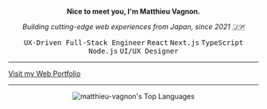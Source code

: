 **<p align="center">Nice to meet you, I'm Matthieu Vagnon.</p>**
*<p align="center">Building cutting-edge web experiences from Japan, since 2021 🇯🇵</p>*
<p align="center"><kbd>UX-Driven Full-Stack Engineer</kbd> <kbd>React</kbd> <kbd>Next.js</kbd> <kbd>TypeScript</kbd> <kbd>Node.js</kbd> <kbd>UI/UX Designer</kbd></p>

---

<a align="center" href="https://mvagnon.dev" target="_blank">Visit my Web Portfolio</a>

---

<div align="center">

![matthieu-vagnon's Top Languages](https://github-readme-stats.vercel.app/api/top-langs/?username=matthieu-vagnon&theme=graywhite&show_icons=true&hide_border=true)
  
</div>
